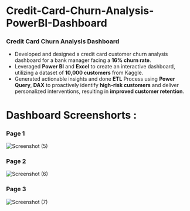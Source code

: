 # Credit-Card-Churn-Analysis-PowerBI-Dashboard
### Credit Card Churn Analysis Dashboard

* Developed and designed a credit card customer churn analysis dashboard for a bank manager facing a **16% 
churn rate**.
* Leveraged **Power BI** and **Excel** to create an interactive dashboard, utilizing a dataset of **10,000 customers** from 
Kaggle.
* Generated actionable insights and done **ETL** Process using **Power Query**, **DAX** to proactively identify **high-risk 
customers** and deliver personalized interventions, resulting in **improved customer retention**.


# Dashboard Screenshorts :
### Page 1
![Screenshot (5)](https://github.com/rajkumardubey10/Credit-Card-Churn-Analysis-PowerBI-Dashboard/assets/144990687/a6e7529a-b822-45c1-982c-f2d818346857)

### Page 2
![Screenshot (6)](https://github.com/rajkumardubey10/Credit-Card-Churn-Analysis-PowerBI-Dashboard/assets/144990687/891a5d78-f45a-43b6-9406-83007d7732c3)

### Page 3
![Screenshot (7)](https://github.com/rajkumardubey10/Credit-Card-Churn-Analysis-PowerBI-Dashboard/assets/144990687/2e6a68b6-aec8-4292-a4b1-7f0e256fd72b)
